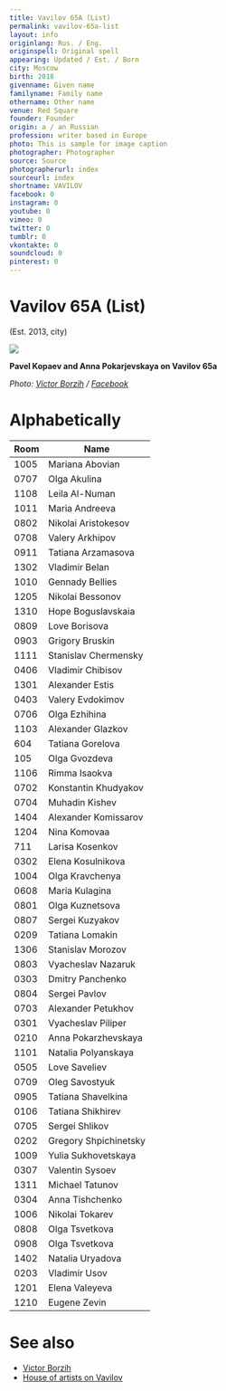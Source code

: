 ```yaml
---
title: Vavilov 65A (List)
permalink: vavilov-65a-list
layout: info
originlang: Rus. / Eng.
originspell: Original spell
appearing: Updated / Est. / Born
city: Moscow
birth: 2018
givenname: Given name
familyname: Family name
othername: Other name
venue: Red Square
founder: Founder
origin: a / an Russian
profession: writer based in Europe
photo: This is sample for image caption
photographer: Photographer
source: Source
photographerurl: index
sourceurl: index
shortname: VAVILOV
facebook: 0
instagram: 0
youtube: 0
vimeo: 0
twitter: 0
tumblr: 0
vkontakte: 0
soundcloud: 0
pinterest: 0
---
```


# Vavilov 65A (List)

(Est. 2013, city)

![](/encyclopedia/images/vavilov-65-а-list.jpg)

**Pavel Kopaev and Anna Pokarjevskaya on Vavilov 65а**

*Photo: [Victor Borzih](borzih-victor) / [Facebook](facebook)*

# Alphabetically

|Room|Name|
|----|-----|
|1005| Mariana Abovian |
|0707| Olga Akulina |
|1108| Leila Al-Numan |
|1011| Maria Andreeva |
|0802| Nikolai Aristokesov |
|0708| Valery Arkhipov |
|0911| Tatiana Arzamasova |
|1302| Vladimir Belan |
|1010| Gennady Bellies |
|1205| Nikolai Bessonov |
|1310 |Hope Boguslavskaia |
|0809 |Love Borisova |
|0903 |Grigory Bruskin |
|1111 |Stanislav Chermensky |
|0406 |Vladimir Chibisov |
|1301 |Alexander Estis |
|0403 |Valery Evdokimov |
|0706 |Olga Ezhihina |
|1103 |Alexander Glazkov |
|604 |Tatiana Gorelova |
|105 |Olga Gvozdeva |
1106 |Rimma Isaokva |
|0702 |Konstantin Khudyakov |
|0704 |Muhadin Kishev |
|1404 |Alexander Komissarov |
|1204 |Nina Komovaa |
|711 |Larisa Kosenkov |
|0302 |Elena Kosulnikova |
|1004 |Olga Kravchenya |
|0608 |Maria Kulagina |
|0801 |Olga Kuznetsova |
|0807 |Sergei Kuzyakov |
|0209 |Tatiana Lomakin |
|1306 |Stanislav Morozov |
|0803 |Vyacheslav Nazaruk |
|0303 |Dmitry Panchenko |
|0804 |Sergei Pavlov |
|0703 |Alexander Petukhov |
|0301 |Vyacheslav Piliper |
|0210 |Anna Pokarzhevskaya |
|1101 |Natalia Polyanskaya |
|0505 |Love Saveliev |
|0709 |Oleg Savostyuk |
|0905 |Tatiana Shavelkina |
|0106 |Tatiana Shikhirev |
|0705 |Sergei Shlikov |
|0202 |Gregory Shpichinetsky |
|1009 |Yulia Sukhovetskaya |
|0307 |Valentin Sysoev |
|1311 |Michael Tatunov |
|0304 |Anna Tishchenko |
|1006 |Nikolai Tokarev |
|0808 |Olga Tsvetkova |
|0908 |Olga Tsvetkova |
|1402 |Natalia Uryadova |
|0203 |Vladimir Usov |
|1201 |Elena Valeyeva |
|1210 |Eugene Zevin|

# See also

+ [Victor Borzih](borzih-victor)
+ [House of artists on Vavilov](page-template)
